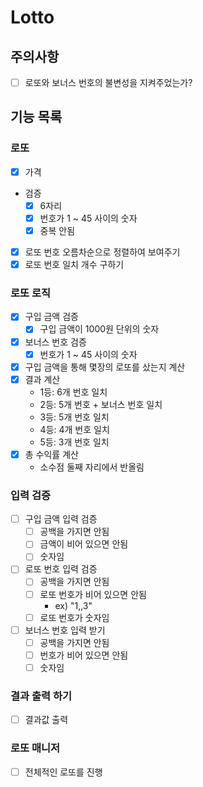 # Lotto

## 주의사항

+ [ ] 로또와 보너스 번호의 불변성을 지켜주었는가?

## 기능 목록

### 로또

+ [x] 가격
+ 검증
    - [x] 6자리
    - [x] 번호가 1 ~ 45 사이의 숫자
    - [x] 중복 안됨
+ [x] 로또 번호 오름차순으로 정렬하여 보여주기
+ [x] 로또 번호 일치 개수 구하기

### 로또 로직

+ [x] 구입 금액 검증
    - [x] 구입 금액이 1000원 단위의 숫자
+ [x] 보너스 번호 검증
    - [x] 번호가 1 ~ 45 사이의 숫자
+ [x] 구입 금액을 통해 몇장의 로또를 샀는지 계산
+ [x] 결과 계산
    - 1등: 6개 번호 일치
    - 2등: 5개 번호 + 보너스 번호 일치
    - 3등: 5개 번호 일치
    - 4등: 4개 번호 일치
    - 5등: 3개 번호 일치
+ [x] 총 수익률 계산
    - 소수점 둘째 자리에서 반올림

### 입력 검증

+ [ ] 구입 금액 입력 검증
    - [ ] 공백을 가지면 안됨
    - [ ] 금액이 비어 있으면 안됨
    - [ ] 숫자임

+ [ ] 로또 번호 입력 검증
    - [ ] 공백을 가지면 안됨
    - [ ] 로또 번호가 비어 있으면 안됨
        * ex) "1,,3"
    - [ ] 로또 번호가 숫자임

+ [ ] 보너스 번호 입력 받기
    - [ ] 공백을 가지면 안됨
    - [ ] 번호가 비어 있으면 안됨
    - [ ] 숫자임

### 결과 출력 하기

+ [ ] 결과값 출력

### 로또 매니저

+ [ ] 전체적인 로또를 진행